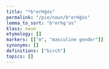 ```yaml
---
title: "*bʰerHǵós"
permalink: "/pie/noun/bʰerHǵós"
lemma_to_sort: "bʰerhg'os"
klass: noun
etymology: []
markers: [["m", "masculine gender"]]
synonyms: []
definitions: ["birch"]
topics: []
---
```

